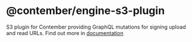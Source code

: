 # @contember/engine-s3-plugin

S3 plugin for Contember providing GraphQL mutations for signing upload and read URLs. Find out more in [documentation](https://www.contember.com/docs/content/s3)
